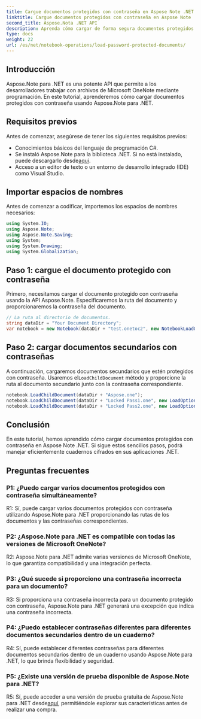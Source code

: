```yaml
---
title: Cargue documentos protegidos con contraseña en Aspose Note .NET
linktitle: Cargue documentos protegidos con contraseña en Aspose Note .NET
second_title: Aspose.Nota .NET API
description: Aprenda cómo cargar de forma segura documentos protegidos con contraseña en Aspose Note .NET siguiendo sencillos pasos. Garantice la confidencialidad de los datos con cifrado.
type: docs
weight: 22
url: /es/net/notebook-operations/load-password-protected-documents/
---
```

## Introducción

Aspose.Note para .NET es una potente API que permite a los desarrolladores trabajar con archivos de Microsoft OneNote mediante programación. En este tutorial, aprenderemos cómo cargar documentos protegidos con contraseña usando Aspose.Note para .NET.

## Requisitos previos

Antes de comenzar, asegúrese de tener los siguientes requisitos previos:

- Conocimientos básicos del lenguaje de programación C#.
-  Se instaló Aspose.Note para la biblioteca .NET. Si no está instalado, puede descargarlo desde[aquí](https://releases.aspose.com/note/net/).
- Acceso a un editor de texto o un entorno de desarrollo integrado (IDE) como Visual Studio.

## Importar espacios de nombres

Antes de comenzar a codificar, importemos los espacios de nombres necesarios:

```csharp
using System.IO;
using Aspose.Note;
using Aspose.Note.Saving;
using System;
using System.Drawing;
using System.Globalization;
```

## Paso 1: cargue el documento protegido con contraseña

Primero, necesitamos cargar el documento protegido con contraseña usando la API Aspose.Note. Especificaremos la ruta del documento y proporcionaremos la contraseña del documento.

```csharp
// La ruta al directorio de documentos.
string dataDir = "Your Document Directory";
var notebook = new Notebook(dataDir + "test.onetoc2", new NotebookLoadOptions() { DeferredLoading = true });
```

## Paso 2: cargar documentos secundarios con contraseñas

 A continuación, cargaremos documentos secundarios que estén protegidos con contraseña. Usaremos el`LoadChildDocument` método y proporcione la ruta al documento secundario junto con la contraseña correspondiente.

```csharp
notebook.LoadChildDocument(dataDir + "Aspose.one");  
notebook.LoadChildDocument(dataDir + "Locked Pass1.one", new LoadOptions() { DocumentPassword = "pass" });
notebook.LoadChildDocument(dataDir + "Locked Pass2.one", new LoadOptions() { DocumentPassword = "pass2" });
```

## Conclusión

En este tutorial, hemos aprendido cómo cargar documentos protegidos con contraseña en Aspose Note .NET. Si sigue estos sencillos pasos, podrá manejar eficientemente cuadernos cifrados en sus aplicaciones .NET.

## Preguntas frecuentes

### P1: ¿Puedo cargar varios documentos protegidos con contraseña simultáneamente?

R1: Sí, puede cargar varios documentos protegidos con contraseña utilizando Aspose.Note para .NET proporcionando las rutas de los documentos y las contraseñas correspondientes.

### P2: ¿Aspose.Note para .NET es compatible con todas las versiones de Microsoft OneNote?

R2: Aspose.Note para .NET admite varias versiones de Microsoft OneNote, lo que garantiza compatibilidad y una integración perfecta.

### P3: ¿Qué sucede si proporciono una contraseña incorrecta para un documento?

R3: Si proporciona una contraseña incorrecta para un documento protegido con contraseña, Aspose.Note para .NET generará una excepción que indica una contraseña incorrecta.

### P4: ¿Puedo establecer contraseñas diferentes para diferentes documentos secundarios dentro de un cuaderno?

R4: Sí, puede establecer diferentes contraseñas para diferentes documentos secundarios dentro de un cuaderno usando Aspose.Note para .NET, lo que brinda flexibilidad y seguridad.

### P5: ¿Existe una versión de prueba disponible de Aspose.Note para .NET?

 R5: Sí, puede acceder a una versión de prueba gratuita de Aspose.Note para .NET desde[aquí](https://releases.aspose.com/), permitiéndole explorar sus características antes de realizar una compra.